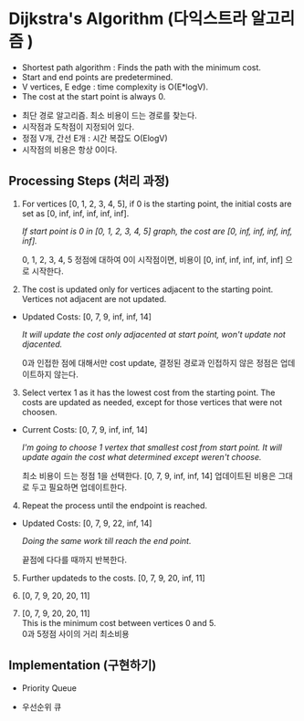 # Dijkstra's Algorithm (다익스트라 알고리즘 )

- Shortest path algorithm : Finds the path with the minimum cost.
- Start and end points are predetermined.
- V vertices, E edge : time complexity is O(E*logV).
- The cost at the start point is always 0.


* 최단 경로 알고리즘. 최소 비용이 드는 경로를 찾는다.
* 시작점과 도착점이 지정되어 있다.
* 정점 V개, 간선 E개 : 시간 복잡도 O(ElogV)
* 시작점의 비용은 항상 0이다. 

## Processing Steps (처리 과정)

1. For vertices [0, 1, 2, 3, 4, 5], if 0 is the starting point,
the initial costs are set as [0, inf, inf, inf, inf, inf].

    *If start point is 0 in [0, 1, 2, 3, 4, 5] graph,
    the cost are [0, inf, inf, inf, inf, inf].*

    0, 1, 2, 3, 4, 5 정점에 대하여 0이 시작점이면,
    비용이 [0, inf, inf, inf, inf, inf] 으로 시작한다.


2. The cost is updated only for vertices adjacent to the starting point. Vertices not adjacent are not updated.    
- Updated Costs: [0, 7, 9, inf, inf, 14]

    *It will update the cost only adjacented at start point, won't update not djacented.*

    0과 인접한 점에 대해서만 cost update, 결정된 경로과 인접하지 않은 정점은 업데이트하지 않는다.

3. Select vertex 1 as it has the lowest cost from the starting point. The costs are updated as needed, except for those vertices that were not choosen.
- Current Costs: [0, 7, 9, inf, inf, 14]

    *I'm going to choose 1 vertex that smallest cost from start point.
    It will update again the cost what determined except weren't choose.*

    최소 비용이 드는 정점 1을 선택한다.
    [0, 7, 9, inf, inf, 14] 업데이트된 비용은 그대로 두고 필요하면 업데이트한다.

4. Repeat the process until the endpoint is reached.
- Updated Costs: [0, 7, 9, 22, inf, 14]

    *Doing the same work till reach the end point.*

    끝점에 다다를 때까지 반복한다.


5. Further updateds to the costs. [0, 7, 9, 20, inf, 11]

6. [0, 7, 9, 20, 20, 11]

7. [0, 7, 9, 20, 20, 11]    
This is the minimum cost between vertices 0 and 5.   
0과 5정점 사이의 거리 최소비용



## Implementation (구현하기)

- Priority Queue

* 우선순위 큐

